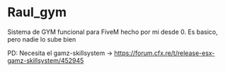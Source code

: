 # Raul_gym
Sistema de GYM funcional para FiveM hecho por mi desde 0. Es basico, pero nadie lo sube bien

PD: Necesita el gamz-skillsystem -> https://forum.cfx.re/t/release-esx-gamz-skillsystem/452945
